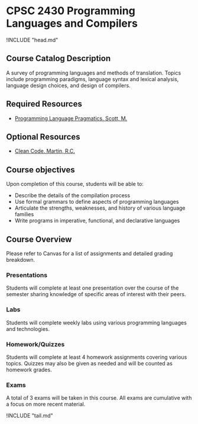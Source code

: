 CPSC 2430 Programming Languages and Compilers
=============================================

!INCLUDE "head.md"

Course Catalog Description
--------------------------

A survey of programming languages and methods of translation. Topics include programming paradigms, language
syntax and lexical analysis, language design choices, and design of compilers.

Required Resources
------------------

- [Programming Language Pragmatics. Scott, M.](https://www.worldcat.org/title/programming-language-pragmatics/oclc/970549610)

Optional Resources
------------------

- [Clean Code. Martin, R.C.](https://www.worldcat.org/title/clean-code-a-handbook-of-agile-software-craftmanship/oclc/968264214)

Course objectives
-----------------

Upon completion of this course, students will be able to:

- Describe the details of the compilation process
- Use formal grammars to define aspects of programming languages
- Articulate the strengths, weaknesses, and history of various language families
- Write programs in imperative, functional, and declarative languages

Course Overview
---------------

Please refer to Canvas for a list of assignments and detailed grading breakdown.

### Presentations

Students will complete at least one presentation over the course of the semester sharing knowledge of specific areas of interest with their peers.

### Labs

Students will complete weekly labs using various programming languages and technologies.

### Homework/Quizzes

Students will complete at least 4 homework assignments covering various topics. Quizzes may also be given as needed and will be counted as homework grades.

### Exams

A total of 3 exams will be taken in this course. All exams are cumulative with a focus on more recent material.

!INCLUDE "tail.md"
